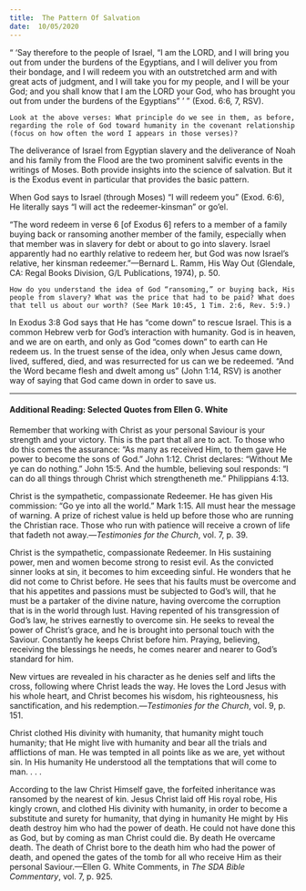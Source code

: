 ```yaml
---
title:  The Pattern Of Salvation
date:  10/05/2020
---
```


“ ‘Say therefore to the people of Israel, “I am the LORD, and I will bring you out from under the burdens of the Egyptians, and I will deliver you from their bondage, and I will redeem you with an outstretched arm and with great acts of judgment, and I will take you for my people, and I will be your God; and you shall know that I am the LORD your God, who has brought you out from under the burdens of the Egyptians” ’ ” (Exod. 6:6, 7, RSV).

`Look at the above verses: What principle do we see in them, as before, regarding the role of God toward humanity in the covenant relationship (focus on how often the word I appears in those verses)?`

The deliverance of Israel from Egyptian slavery and the deliverance of Noah and his family from the Flood are the two prominent salvific events in the writings of Moses. Both provide insights into the science of salvation. But it is the Exodus event in particular that provides the basic pattern.

When God says to Israel (through Moses) “I will redeem you” (Exod. 6:6), He literally says “I will act the redeemer-kinsman” or go’el.

“The word redeem in verse 6 [of Exodus 6] refers to a member of a family buying back or ransoming another member of the family, especially when that member was in slavery for debt or about to go into slavery. Israel apparently had no earthly relative to redeem her, but God was now Israel’s relative, her kinsman redeemer.”—Bernard L. Ramm, His Way Out (Glendale, CA: Regal Books Division, G/L Publications, 1974), p. 50.

`How do you understand the idea of God “ransoming,” or buying back, His people from slavery? What was the price that had to be paid? What does that tell us about our worth? (See Mark 10:45, 1 Tim. 2:6, Rev. 5:9.)`

In Exodus 3:8 God says that He has “come down” to rescue Israel. This is a common Hebrew verb for God’s interaction with humanity. God is in heaven, and we are on earth, and only as God “comes down” to earth can He redeem us. In the truest sense of the idea, only when Jesus came down, lived, suffered, died, and was resurrected for us can we be redeemed. “And the Word became flesh and dwelt among us” (John 1:14, RSV) is another way of saying that God came down in order to save us.

---

#### Additional Reading: Selected Quotes from Ellen G. White

Remember that working with Christ as your personal Saviour is your strength and your victory. This is the part that all are to act. To those who do this comes the assurance: “As many as received Him, to them gave He power to become the sons of God.” John 1:12. Christ declares: “Without Me ye can do nothing.” John 15:5. And the humble, believing soul responds: “I can do all things through Christ which strengtheneth me.” Philippians 4:13.

Christ is the sympathetic, compassionate Redeemer. He has given His commission: “Go ye into all the world.” Mark 1:15. All must hear the message of warning. A prize of richest value is held up before those who are running the Christian race. Those who run with patience will receive a crown of life that fadeth not away.—_Testimonies for the Church_, vol. 7, p. 39.

Christ is the sympathetic, compassionate Redeemer. In His sustaining power, men and women become strong to resist evil. As the convicted sinner looks at sin, it becomes to him exceeding sinful. He wonders that he did not come to Christ before. He sees that his faults must be overcome and that his appetites and passions must be subjected to God’s will, that he must be a partaker of the divine nature, having overcome the corruption that is in the world through lust. Having repented of his transgression of God’s law, he strives earnestly to overcome sin. He seeks to reveal the power of Christ’s grace, and he is brought into personal touch with the Saviour. Constantly he keeps Christ before him. Praying, believing, receiving the blessings he needs, he comes nearer and nearer to God’s standard for him.

New virtues are revealed in his character as he denies self and lifts the cross, following where Christ leads the way. He loves the Lord Jesus with his whole heart, and Christ becomes his wisdom, his righteousness, his sanctification, and his redemption.—_Testimonies for the Church_, vol. 9, p. 151.

Christ clothed His divinity with humanity, that humanity might touch humanity; that He might live with humanity and bear all the trials and afflictions of man. He was tempted in all points like as we are, yet without sin. In His humanity He understood all the temptations that will come to man. . . .

According to the law Christ Himself gave, the forfeited inheritance was ransomed by the nearest of kin. Jesus Christ laid off His royal robe, His kingly crown, and clothed His divinity with humanity, in order to become a substitute and surety for humanity, that dying in humanity He might by His death destroy him who had the power of death. He could not have done this as God, but by coming as man Christ could die. By death He overcame death. The death of Christ bore to the death him who had the power of death, and opened the gates of the tomb for all who receive Him as their personal Saviour.—Ellen G. White Comments, in _The SDA Bible Commentary_, vol. 7, p. 925.